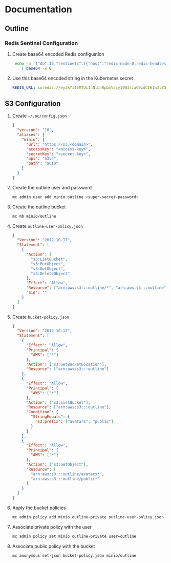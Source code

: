 # Documentation

## Outline

### Redis Sentinel Configuration

1. Create base64 encoded Redis configuation

   ```sh
    echo -n '{"db":15,"sentinels":[{"host":"redis-node-0.redis-headless.default.svc.cluster.local","port":26379},{"host":"redis-node-1.redis-headless.default.svc.cluster.local","port":26379},{"host":"redis-node-2.redis-headless.default.svc.cluster.local","port":26379}],"name":"redis-master"}' \
       | base64 -w 0
   ```

2. Use this base64 encoded string in the Kubernetes secret

   ```yaml
   REDIS_URL: ioredis://eyJkYiI6MTUsInNlbnRpbmVscyI6W3siaG9zdCI6InJlZGlzLW5vZGUtMC5yZWRpcy1oZWFkbGVzcy5kZWZhdWx0LnN2Yy5jbHVzdGVyLmxvY2FsIiwicG9ydCI6MjYzNzl9LHsiaG9zdCI6InJlZGlzLW5vZGUtMS5yZWRpcy1oZWFkbGVzcy5kZWZhdWx0LnN2Yy5jbHVzdGVyLmxvY2FsIiwicG9ydCI6MjYzNzl9LHsiaG9zdCI6InJlZGlzLW5vZGUtMi5yZWRpcy1oZWFkbGVzcy5kZWZhdWx0LnN2Yy5jbHVzdGVyLmxvY2FsIiwicG9ydCI6MjYzNzl9XSwibmFtZSI6InJlZGlzLW1hc3RlciJ9
   ```

## S3 Configuration

1. Create `~/.mc/config.json`

   ```json
   {
     "version": "10",
     "aliases": {
       "minio": {
         "url": "https://s3.<domain>",
         "accessKey": "<access-key>",
         "secretKey": "<secret-key>",
         "api": "S3v4",
         "path": "auto"
       }
     }
   }
   ```

2. Create the outline user and password

   ```sh
   mc admin user add minio outline <super-secret-password>
   ```

3. Create the outline bucket

   ```sh
   mc mb minio/outline
   ```

4. Create `outline-user-policy.json`

   ```json
   {
     "Version": "2012-10-17",
     "Statement": [
       {
         "Action": [
           "s3:ListBucket",
           "s3:PutObject",
           "s3:GetObject",
           "s3:DeleteObject"
         ],
         "Effect": "Allow",
         "Resource": ["arn:aws:s3:::outline/*", "arn:aws:s3:::outline"],
         "Sid": ""
       }
     ]
   }
   ```

5. Create `bucket-policy.json`

   ```json
   {
     "Version": "2012-10-17",
     "Statement": [
       {
         "Effect": "Allow",
         "Principal": {
           "AWS": ["*"]
         },
         "Action": ["s3:GetBucketLocation"],
         "Resource": ["arn:aws:s3:::outline"]
       },
       {
         "Effect": "Allow",
         "Principal": {
           "AWS": ["*"]
         },
         "Action": ["s3:ListBucket"],
         "Resource": ["arn:aws:s3:::outline"],
         "Condition": {
           "StringEquals": {
             "s3:prefix": ["avatars", "public"]
           }
         }
       },
       {
         "Effect": "Allow",
         "Principal": {
           "AWS": ["*"]
         },
         "Action": ["s3:GetObject"],
         "Resource": [
           "arn:aws:s3:::outline/avatars*",
           "arn:aws:s3:::outline/public*"
         ]
       }
     ]
   }
   ```

6. Apply the bucket policies

   ```sh
   mc admin policy add minio outline-private outline-user-policy.json
   ```

7. Associate private policy with the user

   ```sh
   mc admin policy set minio outline-private user=outline
   ```

8. Associate public policy with the bucket

   ```sh
   mc anonymous set-json bucket-policy.json minio/outline
   ```
